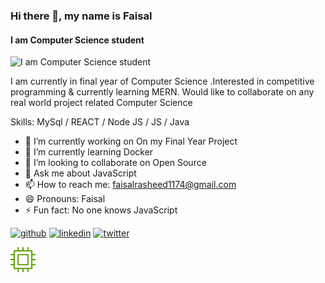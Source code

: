 ### Hi there 👋, my name is Faisal 
#### I am Computer Science student
![I am Computer Science student](https://media-exp1.licdn.com/dms/image/C4D16AQFXQ0ZIRXZBqg/profile-displaybackgroundimage-shrink_200_800/0/1661588602854?e=1666828800&v=beta&t=2kRso3KIA1K_fjHRSuQXbnDeWDzMNi-k_IjpYOHsDGo)

I am currently in final year of Computer Science .Interested in competitive programming & currently learning MERN. Would  like to collaborate on any real world project related Computer Science 

Skills:  MySql / REACT / Node JS / JS / Java

- 🔭 I’m currently working on On my Final Year Project  
- 🌱 I’m currently learning Docker  
- 👯 I’m looking to collaborate on Open Source  
- 💬 Ask me about JavaScript 
- 📫 How to reach me: faisalrasheed1174@gmail.com 
- 😄 Pronouns: Faisal 
- ⚡ Fun fact: No one knows JavaScript  


[<img src='https://cdn.jsdelivr.net/npm/simple-icons@3.0.1/icons/github.svg' alt='github' height='40'>](https://github.com/https://github.com/FaisalRasheed1174)  [<img src='https://cdn.jsdelivr.net/npm/simple-icons@3.0.1/icons/linkedin.svg' alt='linkedin' height='40'>](https://www.linkedin.com/in/https://www.linkedin.com/in/faisal-rasheed-b9b94b1a4//)  [<img src='https://cdn.jsdelivr.net/npm/simple-icons@3.0.1/icons/twitter.svg' alt='twitter' height='40'>](https://twitter.com/https://twitter.com/FaisalAR1174)  

<a href='https://docs.github.com/en/developers'><img src='https://raw.githubusercontent.com/acervenky/animated-github-badges/master/assets/devbadge.gif' width='40' height='40'></a> 

